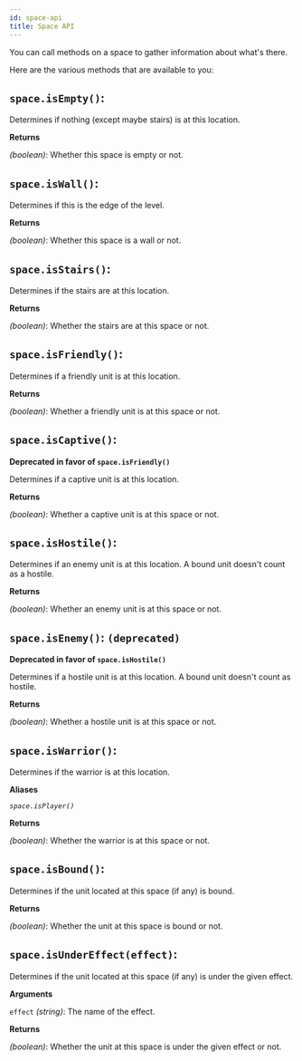 ```yaml
---
id: space-api
title: Space API
---
```


You can call methods on a space to gather information about what's there.

Here are the various methods that are available to you:

## `space.isEmpty()`:

Determines if nothing (except maybe stairs) is at this location.

**Returns**

_(boolean)_: Whether this space is empty or not.

## `space.isWall()`:

Determines if this is the edge of the level.

**Returns**

_(boolean)_: Whether this space is a wall or not.

## `space.isStairs()`:

Determines if the stairs are at this location.

**Returns**

_(boolean)_: Whether the stairs are at this space or not.

## `space.isFriendly()`:

Determines if a friendly unit is at this location.

**Returns**

_(boolean)_: Whether a friendly unit is at this space or not.

## `space.isCaptive()`:

**Deprecated in favor of `space.isFriendly()`**

Determines if a captive unit is at this location.

**Returns**

_(boolean)_: Whether a captive unit is at this space or not.

## `space.isHostile()`:

Determines if an enemy unit is at this location. A bound unit doesn't count as a
hostile.

**Returns**

_(boolean)_: Whether an enemy unit is at this space or not.

## `space.isEnemy()`: `(deprecated)`

**Deprecated in favor of `space.isHostile()`**

Determines if a hostile unit is at this location. A bound unit doesn't count as
hostile.

**Returns**

_(boolean)_: Whether a hostile unit is at this space or not.

## `space.isWarrior()`:

Determines if the warrior is at this location.

**Aliases**

_`space.isPlayer()`_

**Returns**

_(boolean)_: Whether the warrior is at this space or not.

## `space.isBound()`:

Determines if the unit located at this space (if any) is bound.

**Returns**

_(boolean)_: Whether the unit at this space is bound or not.

## `space.isUnderEffect(effect)`:

Determines if the unit located at this space (if any) is under the given effect.

**Arguments**

`effect` _(string)_: The name of the effect.

**Returns**

_(boolean)_: Whether the unit at this space is under the given effect or not.
